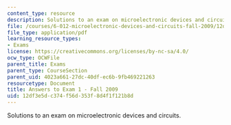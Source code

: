 ```yaml
---
content_type: resource
description: Solutions to an exam on microelectronic devices and circuits.
file: /courses/6-012-microelectronic-devices-and-circuits-fall-2009/12df3e5dc374f56d353f8d4f1f121b8d_MIT6_012F09_exam1_sol.pdf
file_type: application/pdf
learning_resource_types:
- Exams
license: https://creativecommons.org/licenses/by-nc-sa/4.0/
ocw_type: OCWFile
parent_title: Exams
parent_type: CourseSection
parent_uid: 4023a661-27dc-40df-ec6b-9fb469221263
resourcetype: Document
title: Answers to Exam 1 - Fall 2009
uid: 12df3e5d-c374-f56d-353f-8d4f1f121b8d
---
```

Solutions to an exam on microelectronic devices and circuits.